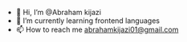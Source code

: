 - 👋 Hi, I’m @Abraham kijazi
- 🌱 I’m currently learning frontend languages
- 📫 How to reach me abrahamkijazi01@gmail.com

<!---
ABRAHAM KIJAZI/@Jos_abrah is a ✨ special ✨ repository because its `README.md` (this file) appears on your GitHub profile.
You can click the Preview link to take a look at your changes.
--->
